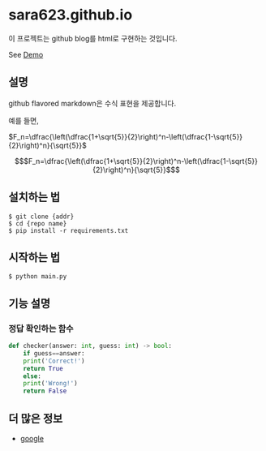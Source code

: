 # sara623.github.io

이 프로젝트는 github blog를 html로 구현하는 것입니다.

See [Demo](https://sara623.github.io/)

## 설명
github flavored markdown은 수식 표현을 제공합니다.

예를 들면,

$F_n=\dfrac{\left(\dfrac{1+\sqrt{5}}{2}\right)^n-\left(\dfrac{1-\sqrt{5}}{2}\right)^n}{\sqrt{5}}$

```math
$F_n=\dfrac{\left(\dfrac{1+\sqrt{5}}{2}\right)^n-\left(\dfrac{1-\sqrt{5}}{2}\right)^n}{\sqrt{5}}$
```

## 설치하는 법
```shell
$ git clone {addr}
$ cd {repo name}
$ pip install -r requirements.txt
```

## 시작하는 법
```shell
$ python main.py
```

## 기능 설명

### 정답 확인하는 함수
```python
def checker(answer: int, guess: int) -> bool:
    if guess==answer:
	print('Correct!')
	return True
    else:
	print('Wrong!')
	return False
```

## 더 많은 정보

- [google](https://www.google.com)




